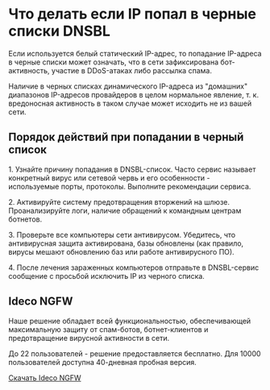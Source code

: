 # Что делать если IP попал в черные списки DNSBL

Если используется белый статический IP-адрес, то попадание IP-адреса в черные списки может означать, что в сети зафиксирована бот-активность, участие в DDoS-атаках либо рассылка спама.

Наличие в черных списках динамического IP-адреса из "домашних" диапазонов IP-адресов провайдеров в целом нормальное явление, т. к. вредоносная активность в таком случае может исходить не из вашей сети.

## Порядок действий при попадании в черный список

1\. Узнайте причину попадания в DNSBL-список. Часто сервис называет конкретный вирус или сетевой червь и его особенности - используемые порты, протоколы. Выполните рекомендации сервиса.

2\. Активируйте систему предотвращения вторжений на шлюзе. Проанализируйте логи, наличие обращений к командным центрам ботнетов.

3\. Проверьте все компьютеры сети антивирусом. Убедитесь, что антивирусная защита активирована, базы обновлены (как правило, вирусы мешают обновлению баз или работе антивирусного ПО).

4\. После лечения зараженных компьютеров отправьте в DNSBL-сервис сообщение с просьбой исключить IP из черного списка.

## Ideco NGFW

Наше решение обладает всей функциональностью, обеспечивающей максимальную защиту от спам-ботов, ботнет-клиентов и предотвращение вирусной активности в сети.

До 22 пользователей - решение предоставляется бесплатно. Для 10000 пользователей доступна 40-дневная пробная версия.

[Скачать Ideco NGFW](https://my.ideco.ru/utm/download/)
